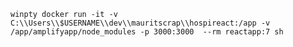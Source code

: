 ```winpty docker run -it -v C:\\Users\\$USERNAME\\dev\\mauritscrap\\hospireact:/app -v /app/amplifyapp/node_modules -p 3000:3000  --rm reactapp:7 sh```
